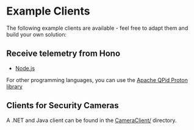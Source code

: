# Example Clients

The following example clients are available - feel free to adapt them and build your own solution:

## Receive telemetry from Hono

* [Node.js](Node.js/)

For other programming languages, you can use the [Apache QPid Proton library](http://qpid.apache.org/proton/)

## Clients for Security Cameras

A .NET and Java client can be found in the [CameraClient/](CameraClient/) directory.




